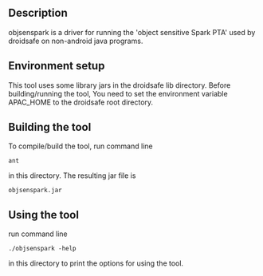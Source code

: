 Description
-----------

objsenspark is a driver for running the 'object sensitive Spark PTA' used by droidsafe on non-android java programs.

Environment setup
-----------------

This tool uses some library jars in the droidsafe lib directory. Before building/running the tool, You need to set the
environment variable APAC_HOME to the droidsafe root directory.

Building the tool
-----------------

To compile/build the tool, run command line

    ant

in this directory. The resulting jar file is 

    objsenspark.jar

Using the tool
--------------

run command line

    ./objsenspark -help

in this directory to print the options for using the tool.
